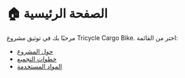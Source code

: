 # 🏠 الصفحة الرئيسية

مرحبًا بك في توثيق مشروع Tricycle Cargo Bike. اختر من القائمة:

- [حول المشروع](About.md)
- [خطوات التجميع](Assembly.md)
- [المواد المستخدمة](Materials.md)

